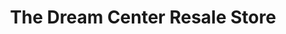 ---
title: "The Dream Center Resale Store"
url: /easley/the-dream-center-resale-store/
shop: charity
---